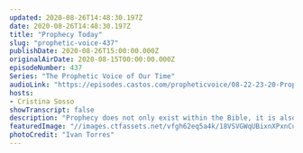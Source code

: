 ```yaml
---
updated: 2020-08-26T14:48:30.197Z
date: 2020-08-26T14:48:30.197Z
title: "Prophecy Today"
slug: "prophetic-voice-437"
publishDate: 2020-08-26T15:00:00.000Z
originalAirDate: 2020-08-15T00:00:00.000Z
episodeNumber: 437
Series: "The Prophetic Voice of Our Time"
audioLink: "https://episodes.castos.com/propheticvoice/08-22-23-20-Prophetic-Voice-of-our-Time-[mixdown]-01.mp3"
hosts:
- Cristina Sosso
showTranscript: false
description: "Prophecy does not only exist within the Bible, it is also something meant for present day. It is important to understand what characteristics Prophets have so we can better follow the instructions of God."
featuredImage: "//images.ctfassets.net/vfgh62eq5a4k/18VSVGWqUBixnXPxnCum2v/a276943e861f97f7b3fbfb732a8d1cbd/ivan-torres-X05FjpteOts-unsplash.jpg"
photoCredit: "Ivan Torres"
---
```

